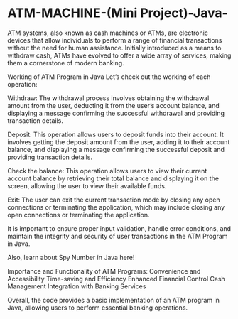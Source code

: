 # ATM-MACHINE-(Mini Project)-Java-
ATM systems, also known as cash machines or ATMs, are electronic devices that allow individuals to perform a range of financial transactions without the need for human assistance. Initially introduced as a means to withdraw cash, ATMs have evolved to offer a wide array of services, making them a cornerstone of modern banking.

Working of ATM Program in Java
Let’s check out the working of each operation:

Withdraw: The withdrawal process involves obtaining the withdrawal amount from the user, deducting it from the user’s account balance, and displaying a message confirming the successful withdrawal and providing transaction details.

Deposit: This operation allows users to deposit funds into their account. It involves getting the deposit amount from the user, adding it to their account balance, and displaying a message confirming the successful deposit and providing transaction details.

Check the balance: This operation allows users to view their current account balance by retrieving their total balance and displaying it on the screen, allowing the user to view their available funds.

Exit: The user can exit the current transaction mode by closing any open connections or terminating the application, which may include closing any open connections or terminating the application.

It is important to ensure proper input validation, handle error conditions, and maintain the integrity and security of user transactions in the ATM Program in Java.

Also, learn about Spy Number in Java here!

Importance and Functionality of ATM Programs:
Convenience and Accessibility
Time-saving and Efficiency
Enhanced Financial Control
Cash Management
Integration with Banking Services

Overall, the code provides a basic implementation of an ATM program in Java, allowing users to perform essential banking operations.
